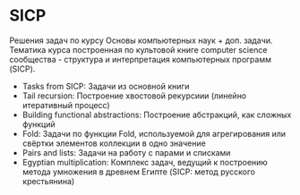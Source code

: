 # SICP
Решения задач по курсу Основы компьютерных наук + доп. задачи. Тематика курса построенная по культовой книге computer science сообщества - структура и интерпретация компьютерных программ (SICP).

* Tasks from SICP: Задачи из основной книги
* Tail recursion: Построение хвостовой рекурсиии (линейно итеративный процесс)
* Building functional abstractions: Построение абстракций, как сложных функций
* Fold: Задачи по функции Fold, используемой для агрегирования или свёртки элементов коллекции в одно значение
* Pairs and lists: Задачи на работу с парами и списками
* Egyptian multiplication: Комплекс задач, ведущий к построению метода умножения в древнем Египте (SICP: метод русского крестьянина)
